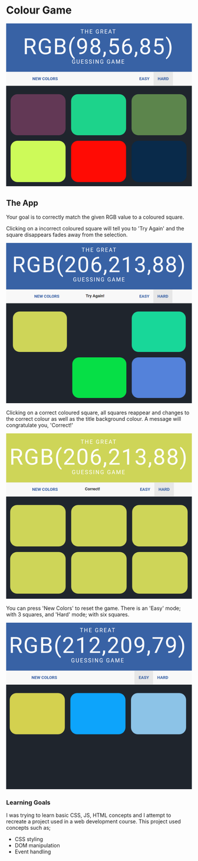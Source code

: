# Colour Game

![Colour Game Demo Pic](screenshot/Demo.png "Color Game!")

## The App

Your goal is to correctly match the given RGB value to a coloured square. 

Clicking on a incorrect coloured square will tell you to 'Try Again' and the square disappears
fades away from the selection. 

![Colour Game Demo Pic](screenshot/DemoIncorrect.png "Color Game!")

Clicking on a correct coloured square, all squares reappear and 
changes to the correct colour as well as the title background colour. A message will congratulate 
you, 'Correct!'

![Colour Game Demo Pic](screenshot/DemoCorrect.png "Color Game!")

You can press 'New Colors' to reset the game. There is an 'Easy' mode; with 3 squares, and 'Hard' 
mode; with six squares.

![Colour Game Demo Pic](screenshot/DemoEasy.png "Color Game!")

### Learning Goals

I was trying to learn basic CSS, JS, HTML concepts and I attempt to recreate a project used in a web development course.
This project used concepts such as;

* CSS styling
* DOM manipulation
* Event handling



